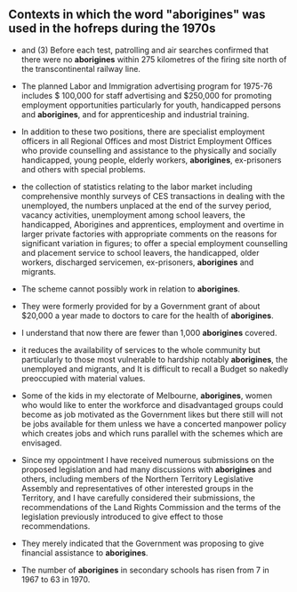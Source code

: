 ## Contexts in which the word "aborigines" was used in the hofreps during the 1970s

* and (3) Before each test, patrolling and air searches confirmed that there were no **aborigines** within 275 kilometres of the firing site north of the transcontinental railway line.

* The planned Labor and Immigration advertising program for 1975-76 includes $ 100,000 for staff advertising and $250,000 for promoting employment opportunities particularly for youth, handicapped persons and **aborigines**, and for apprenticeship and industrial training.

* In addition to these two positions, there are specialist employment officers in all Regional Offices and most District Employment Offices who provide counselling and assistance to the physically and socially handicapped, young people, elderly workers, **aborigines**, ex-prisoners and others with special problems.

* the collection of statistics relating to the labor market including comprehensive monthly surveys of CES transactions in dealing with the unemployed, the numbers unplaced at the end of the survey period, vacancy activities, unemployment among school leavers, the handicapped, Aborigines and apprentices, employment and overtime in larger private factories with appropriate comments on the reasons for significant variation in figures; 
to offer a special employment counselling and placement service to school leavers, the handicapped, older workers, discharged servicemen, ex-prisoners, **aborigines** and migrants.

* The scheme cannot possibly work in relation to **aborigines**.

* They were formerly provided for by a Government grant of about $20,000 a year made to doctors to care for the health of **aborigines**.

* I understand that now there are fewer than 1,000 **aborigines** covered.

* it reduces the availability of services to the whole community but particularly to those most vulnerable to hardship notably **aborigines**, the unemployed and migrants, and 
It is difficult to recall a Budget so nakedly preoccupied with material values.

* Some of the kids in my electorate of Melbourne, **aborigines**, women who would like to enter the workforce and disadvantaged groups could become as job motivated as the Government likes but there still will not be jobs available for them unless we have a concerted manpower policy which creates jobs and which runs parallel with the schemes which are envisaged.

* Since my oppointment I have received numerous submissions on the proposed legislation and had many discussions with **aborigines** and others, including members of the Northern Territory Legislative Assembly and representatives of other interested groups in the Territory, and I have carefully considered their submissions, the recommendations of the Land Rights Commission and the terms of the legislation previously introduced to give effect to those recommendations.

* They merely indicated that the Government was proposing to give financial assistance to **aborigines**.

* The number of **aborigines** in secondary schools has risen from 7 in 1967 to 63 in 1970.

